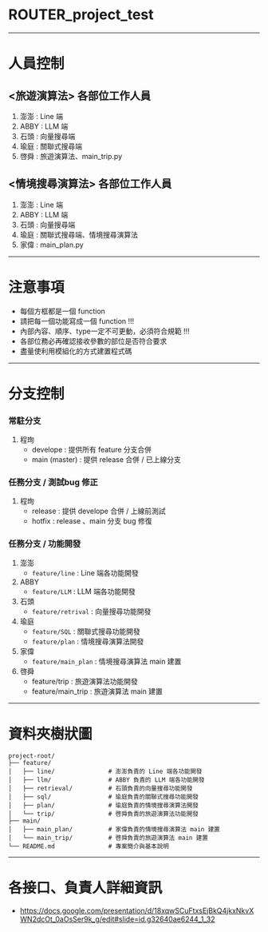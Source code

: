 # ROUTER_project_test
---

# 人員控制
## <旅遊演算法> 各部位工作人員
1. 澎澎 : Line 端
2. ABBY : LLM 端
3. 石頭 : 向量搜尋端
4. 瑜庭 : 關聯式搜尋端
5. 啓舜 : 旅遊演算法、main_trip.py

## <情境搜尋演算法> 各部位工作人員
1. 澎澎 : Line 端
2. ABBY : LLM 端
3. 石頭 : 向量搜尋端
4. 瑜庭 : 關聯式搜尋端、情境搜尋演算法
5. 家偉 : main_plan.py

---
# 注意事項
* 每個方框都是一個 function
* 請把每一個功能寫成一個 function !!!
* 內部內容、順序、type一定不可更動，必須符合規範 !!!
* 各部位務必再確認接收參數的部位是否符合要求
* 盡量使利用模組化的方式建置程式碼

---
# 分支控制
### 常駐分支
1. 程珣
   * develope : 提供所有 feature 分支合併
   * main (master) : 提供 release 合併 / 已上線分支

### 任務分支 / 測試bug 修正
1. 程珣
    * release : 提供 develope 合併 / 上線前測試
    * hotfix : release 、main 分支 bug 修復

### 任務分支 / 功能開發
1. 澎澎
    * `feature/line` : Line 端各功能開發
2. ABBY
    * `feature/LLM` : LLM 端各功能開發
3. 石頭
    * `feature/retrival` : 向量搜尋功能開發
4. 瑜庭
    * `feature/SQL` : 關聯式搜尋功能開發
    * `feature/plan` : 情境搜尋演算法開發
5. 家偉
    * `feature/main_plan` : 情境搜尋演算法 main 建置
6. 啓舜
    * feature/trip : 旅遊演算法功能開發
    * feature/main_trip : 旅遊演算法 main 建置

---
# 資料夾樹狀圖
```
project-root/
├── feature/
│   ├── line/               # 澎澎負責的 Line 端各功能開發
│   ├── llm/                # ABBY 負責的 LLM 端各功能開發
│   ├── retrieval/          # 石頭負責的向量搜尋功能開發
│   ├── sql/                # 瑜庭負責的關聯式搜尋功能開發
│   ├── plan/               # 瑜庭負責的情境搜尋演算法開發
│   └── trip/               # 啓舜負責的旅遊演算法功能開發
├── main/
│   ├── main_plan/          # 家偉負責的情境搜尋演算法 main 建置
│   └── main_trip/          # 啓舜負責的旅遊演算法 main 建置
└── README.md               # 專案簡介與基本說明
```

---
# 各接口、負責人詳細資訊
* https://docs.google.com/presentation/d/18xqwSCuFtxsEjBkQ4jkxNkvXWN2dcOt_0aOsSer9k_g/edit#slide=id.g32640ae6244_1_32
